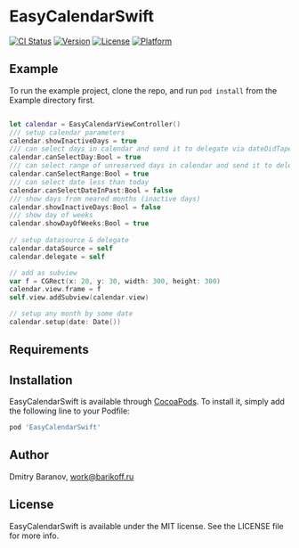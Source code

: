 # EasyCalendarSwift

[![CI Status](https://img.shields.io/travis/barikoff/EasyCalendarSwift.svg?style=flat)](https://travis-ci.org/barikoff/EasyCalendarSwift)
[![Version](https://img.shields.io/cocoapods/v/EasyCalendarSwift.svg?style=flat)](https://cocoapods.org/pods/EasyCalendarSwift)
[![License](https://img.shields.io/cocoapods/l/EasyCalendarSwift.svg?style=flat)](https://cocoapods.org/pods/EasyCalendarSwift)
[![Platform](https://img.shields.io/cocoapods/p/EasyCalendarSwift.svg?style=flat)](https://cocoapods.org/pods/EasyCalendarSwift)

## Example

To run the example project, clone the repo, and run `pod install` from the Example directory first.

```swift

let calendar = EasyCalendarViewController()
/// setup calendar parameters
calendar.showInactiveDays = true
/// can select days in calendar and send it to delegate via dateDidTaped
calendar.canSelectDay:Bool = true
/// can select range of unreserved days in calendar and send it to delegate via dateRangeDidSelect
calendar.canSelectRange:Bool = true
/// can select date less than today
calendar.canSelectDateInPast:Bool = false
/// show days from neared months (inactive days)
calendar.showInactiveDays:Bool = false
/// show day of weeks
calendar.showDayOfWeeks:Bool = true
    
// setup datasource & delegate
calendar.dataSource = self
calendar.delegate = self

// add as subview
var f = CGRect(x: 20, y: 30, width: 300, height: 300)
calendar.view.frame = f
self.view.addSubview(calendar.view)

// setup any month by some date
calendar.setup(date: Date())
```
## Requirements

## Installation

EasyCalendarSwift is available through [CocoaPods](https://cocoapods.org). To install
it, simply add the following line to your Podfile:

```ruby
pod 'EasyCalendarSwift'
```

## Author

Dmitry Baranov, work@barikoff.ru

## License

EasyCalendarSwift is available under the MIT license. See the LICENSE file for more info.

